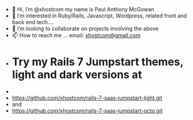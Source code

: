 - 👋 Hi, I’m @xhostcom my name is Paul Anthony McGowan
- 👀 I’m interested in Ruby/Rails, Javascript,  Wordpress, related front and back end tech....
- 💞️ I’m looking to collaborate on projects involving the above
- 📫 How to reach me ... email: xhostcom@gmail.com
- # Try my Rails 7 Jumpstart themes, light and dark versions at
- 
- https://github.com/xhostcom/rails-7-saas-jumpstart-light.git
- and
- https://github.com/xhostcom/rails-7-saas-jumpstart-octo.git

<!---
xhostcom/xhostcom is a ✨ special ✨ repository because its `README.md` (this file) appears on your GitHub profile.
You can click the Preview link to take a look at your changes.
--->

